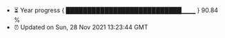- ⏳ Year progress { ███████████████████████████▁▁▁ } 90.84 %
- ⏰ Updated on Sun, 28 Nov 2021 13:23:44 GMT

